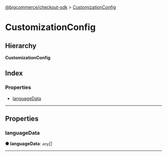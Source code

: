 [@bigcommerce/checkout-sdk](../README.md) > [CustomizationConfig](../interfaces/customizationconfig.md)

# CustomizationConfig

## Hierarchy

**CustomizationConfig**

## Index

### Properties

* [languageData](customizationconfig.md#languagedata)

---

## Properties

<a id="languagedata"></a>

###  languageData

**● languageData**: *`any`[]*

___

